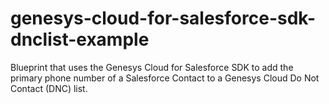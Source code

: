 # genesys-cloud-for-salesforce-sdk-dnclist-example
Blueprint that uses the Genesys Cloud for Salesforce SDK to add the primary phone number of a Salesforce Contact to a Genesys Cloud Do Not Contact (DNC) list.
